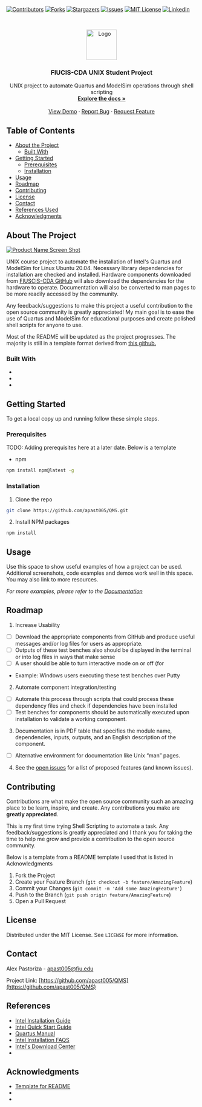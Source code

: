<!-- PROJECT SHIELDS -->
<!--
*** I'm using markdown "reference style" links for readability.
*** Reference links are enclosed in brackets [ ] instead of parentheses ( ).
*** See the bottom of this document for the declaration of the reference variables
*** for contributors-url, forks-url, etc. This is an optional, concise syntax you may use.
*** https://www.markdownguide.org/basic-syntax/#reference-style-links
-->
[![Contributors][contributors-shield]][contributors-url]
[![Forks][forks-shield]][forks-url]
[![Stargazers][stars-shield]][stars-url]
[![Issues][issues-shield]][issues-url]
[![MIT License][license-shield]][license-url]
[![LinkedIn][linkedin-shield]][linkedin-url]



<!-- PROJECT LOGO -->
<br />
<p align="center">
  <a href="https://github.com/apast005/QMS">
    <img src="https://avatars3.githubusercontent.com/u/69246622?s=460&u=db1d7a32b0de4373c355352638a3e7cad9ffa97c&v=4" alt="Logo" width="80" height="80">
  </a>

  <h3 align="center">FIUCIS-CDA UNIX Student Project</h3>

  <p align="center">
    UNIX project to automate Quartus and ModelSim operations through shell scripting
    <br />
    <a href="https://github.com/apast005/QMS"><strong>Explore the docs »</strong></a>
    <br />
    <br />
    <a href="https://github.com/apast005/QMS">View Demo</a>
    ·
    <a href="https://github.com/apast005/QMS/issues">Report Bug</a>
    ·
    <a href="https://github.com/apast005/QMS/issues">Request Feature</a>
  </p>
</p>



<!-- TABLE OF CONTENTS -->
## Table of Contents

* [About the Project](#about-the-project)
  * [Built With](#built-with)
* [Getting Started](#getting-started)
  * [Prerequisites](#prerequisites)
  * [Installation](#installation)
* [Usage](#usage)
* [Roadmap](#roadmap)
* [Contributing](#contributing)
* [License](#license)
* [Contact](#contact)
* [References Used](#references)
* [Acknowledgments](#acknowledgments)



<!-- ABOUT THE PROJECT -->
## About The Project

[![Product Name Screen Shot][product-screenshot]](https://example.com)

UNIX course project to automate the installation of Intel's Quartus and ModelSim
for Linux Ubuntu 20.04. Necessary library dependencies for installation are checked
and installed.  Hardware components downloaded from [FIUSCIS-CDA GitHub](https://github.com/FIUSCIS-CDA?tab=repositories)
will also download the dependencies for the hardware to operate.  Documentation
will also be converted to man pages to be more readily accessed by the community.

Any feedback/suggestions to make this project a useful contribution to the open
source community is greatly appreciated!
My main goal is to ease the use of Quartus and ModelSim for educational purposes
and create polished shell scripts for anyone to use.


Most of the README will be updated as the project progresses.  The majority is
still in a template format derived from [this github.](https://github.com/othneildrew/Best-README-Template/blob/master/BLANK_README.md)
### Built With

* []()
* []()
* []()



<!-- GETTING STARTED -->
## Getting Started

To get a local copy up and running follow these simple steps.

### Prerequisites

TODO: Adding prerequisites here at a later date.  Below is a template
* npm
```sh
npm install npm@latest -g
```

### Installation

1. Clone the repo
```sh
git clone https://github.com/apast005/QMS.git
```
2. Install NPM packages
```sh
npm install
```



<!-- USAGE EXAMPLES -->
## Usage

Use this space to show useful examples of how a project can be used. Additional screenshots, code examples and demos work well in this space. You may also link to more resources.

_For more examples, please refer to the [Documentation](https://example.com)_



<!-- ROADMAP -->
## Roadmap
1. Increase Usability      
-[ ] Download the appropriate components from GitHub and produce useful messages and/or log files for users as appropriate.  
-[ ] Outputs of these test benches also should be displayed in the terminal or into log files in ways that make sense
-[ ] A user should be able to turn interactive mode on or off (for
* Example:  Windows users executing these test benches over Putty

2. Automate component integration/testing
-[ ] Automate this process through scripts that could process these dependency files and check if dependencies have been installed
-[ ] Test benches for components should be automatically executed upon installation to validate a working component.

3. Documentation is in PDF table that specifies the module name, dependencies, inputs, outputs, and an English description of the component.  
-[ ] Alternative environment for documentation like Unix “man” pages.

4. See the [open issues](https://github.com/apast005/QMS/issues) for a list of proposed features (and known issues).



<!-- CONTRIBUTING -->
## Contributing

Contributions are what make the open source community such an amazing place to be learn, inspire, and create. Any contributions you make are **greatly appreciated**.

This is my first time trying Shell Scripting to automate a task.  Any feedback/suggestions is greatly appreciated and I thank you for taking the time
to help me grow and provide a contribution to the open source community.

Below is a template from a README template I used that is listed in Acknowledgments
1. Fork the Project
2. Create your Feature Branch (`git checkout -b feature/AmazingFeature`)
3. Commit your Changes (`git commit -m 'Add some AmazingFeature'`)
4. Push to the Branch (`git push origin feature/AmazingFeature`)
5. Open a Pull Request



<!-- LICENSE -->
## License

Distributed under the MIT License. See `LICENSE` for more information.



<!-- CONTACT -->
## Contact

Alex Pastoriza - apast005@fiu.edu

Project Link: [https://github.com/apast005/QMS](https://github.com/apast005/QMS)



<!-- REFERENCES -->
## References

* [Intel Installation Guide](https://www.intel.com/content/dam/www/programmable/us/en/pdfs/literature/manual/quartus_install.pdf#page=12&zoom=auto,-207,693)
* [Intel Quick Start Guide](https://fpgasoftware.intel.com/static/quick_start_guide/quick_start_guide_20.1_en.pdf)
* [Quartus Manual](https://www.intel.com/content/dam/www/programmable/us/en/pdfs/literature/manual/quartus_install.pdf)
* [Intel Installation FAQS](https://www.intel.com/content/www/us/en/programmable/downloads/software/faq/installation-faq.html?erpm_id=8905536_ts1601556901225#_Toc361418227)
* [Intel's Download Center](https://fpgasoftware.intel.com/20.1/?edition=lite)
* []()



<!-- ACKNOWLEDGMENTS -->
## Acknowledgments
* [Template for README](https://github.com/othneildrew/Best-README-Template/blob/master/BLANK_README.md)
* []()
* []()





<!-- MARKDOWN LINKS & IMAGES -->
<!-- https://www.markdownguide.org/basic-syntax/#reference-style-links -->
[contributors-shield]: https://img.shields.io/github/contributors/apast005/repo.svg?style=flat-square
[contributors-url]: https://github.com/apast005/repo/graphs/contributors
[forks-shield]: https://img.shields.io/github/forks/apast005/repo.svg?style=flat-square
[forks-url]: https://github.com/apast005/repo/network/members
[stars-shield]: https://img.shields.io/github/stars/apast005/repo.svg?style=flat-square
[stars-url]: https://github.com/apast005/repo/stargazers
[issues-shield]: https://img.shields.io/github/issues/apast005/repo.svg?style=flat-square
[issues-url]: https://github.com/apast005/repo/issues
[license-shield]: https://img.shields.io/github/license/apast005/repo.svg?style=flat-square
[license-url]: https://github.com/apast005/repo/blob/master/LICENSE.txt
[linkedin-shield]: https://img.shields.io/badge/-LinkedIn-black.svg?style=flat-square&logo=linkedin&colorB=555
[linkedin-url]: https://linkedin.com/in/alexander-pastoriza
[product-screenshot]: images/screenshot.png

